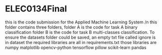 # ELEC0134Final
this is the code submission for the Applied Machine Learning System /n
this folder contains three folders, 
folder A is the code for task A binary classification
folder B is the code for task B multi-classes classification.
To ensure the datasets folder could be saved, an empty txt file called ignore is in dataset
the required libraries are all in requirements.txt
those libraries are 
                    numpy
                    matplotlib
                    opencv-python
                    tensorflow
                    pillow
                    scikit-learn
                    pandas
